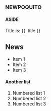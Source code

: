 ### NEWPOQUITO

#### ASIDE

Title is: {{ .title }}

## News

* Item 1
* Item 2
* Item 3

#### Another list

1. Numbered list 1
2. Numbered list 2
3. Numbered list 3



